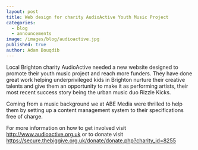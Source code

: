 ```yaml
---
layout: post
title: Web design for charity AudioActive Youth Music Project
categories:
  - blog
  - announcements
image: /images/blog/audioactive.jpg
published: true
author: Adam Bouqdib
---
```


Local Brighton charity AudioActive needed a new website designed to promote their youth music project and reach more funders. They have done great work helping underprivileged kids in Brighton nurture their creative talents and give them an opportunity to make it as performing artists, their most recent success story being the urban music duo Rizzle Kicks.

Coming from a music background we at ABE Media were thrilled to help them by setting up a content management system to their specifications free of charge.

For more information on how to get involved visit <http://www.audioactive.org.uk> or to donate visit <https://secure.thebiggive.org.uk/donate/donate.php?charity_id=8255>
